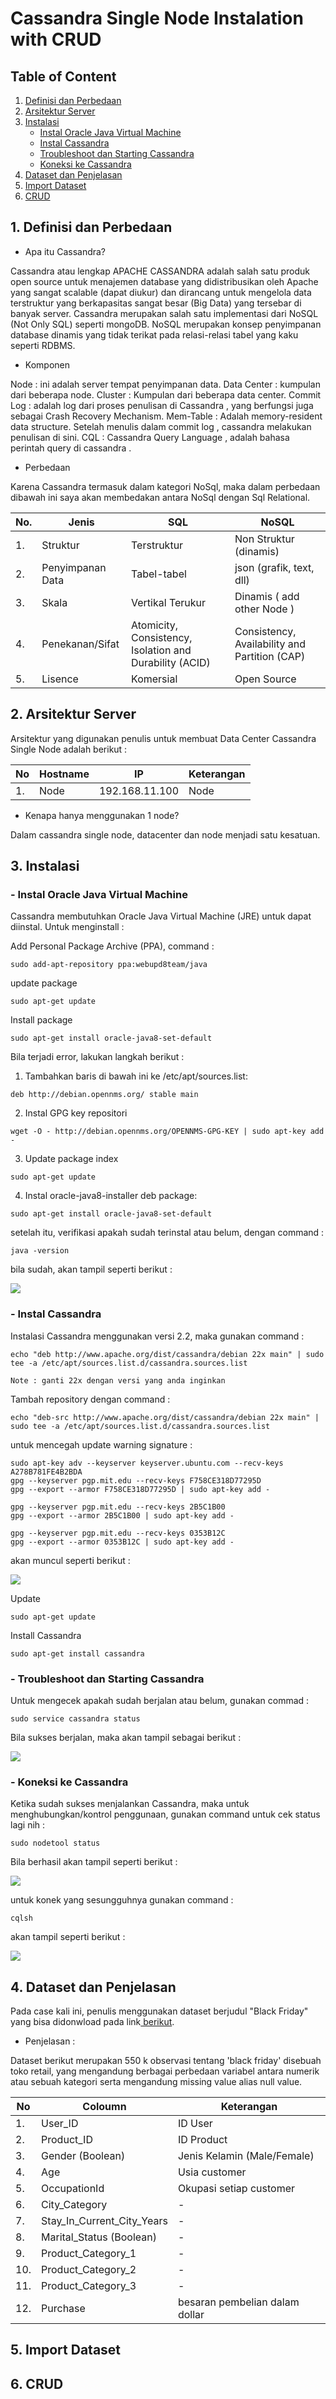 # Cassandra Single Node Instalation with CRUD

## Table of Content

1. [Definisi dan Perbedaan](#1-definisi-dan-perbedaan)
2. [Arsitektur Server](#2-arsitektur-server)
3. [Instalasi](#3-instalasi)
   - [Instal Oracle Java Virtual Machine](#--instal-oracle-java-virtual-machine)
   - [Instal Cassandra](#--instal-cassandra)
   - [Troubleshoot dan Starting Cassandra](#--troubleshoot-dan-starting-cassandra)
   - [Koneksi ke Cassandra](#--koneksi-ke-cassandra)
4. [Dataset dan Penjelasan](#4-dataset-dan-penjelasan)
5. [Import Dataset](#5-import-dataset)
6. [CRUD](#6-crud)

## 1. Definisi dan Perbedaan

- Apa itu Cassandra?

Cassandra atau lengkap APACHE CASSANDRA adalah salah satu produk open source untuk menajemen database yang didistribusikan oleh Apache yang sangat scalable (dapat diukur) dan dirancang untuk mengelola data terstruktur yang berkapasitas sangat besar (Big Data) yang tersebar di banyak server. Cassandra merupakan salah satu implementasi dari NoSQL (Not Only SQL) seperti mongoDB. NoSQL merupakan konsep penyimpanan database dinamis yang tidak terikat pada relasi-relasi tabel yang kaku seperti RDBMS. 

- Komponen

Node : ini adalah server tempat penyimpanan data.
Data Center : kumpulan dari beberapa node.
Cluster : Kumpulan dari beberapa data center.
Commit Log : adalah log dari proses penulisan di Cassandra , yang berfungsi juga sebagai Crash Recovery Mechanism.
Mem-Table : Adalah memory-resident data structure. Setelah menulis dalam commit log , cassandra melakukan penulisan di sini.
CQL : Cassandra Query Language , adalah bahasa perintah query di cassandra .

- Perbedaan

Karena Cassandra termasuk dalam kategori NoSql, maka dalam perbedaan dibawah ini saya akan membedakan antara NoSql dengan Sql Relational.

| No. | Jenis | SQL | NoSQL |
|------|------|-------| -------|
| 1.  | Struktur | Terstruktur | Non Struktur (dinamis) |
|2.   | Penyimpanan Data | Tabel-tabel | json (grafik, text, dll) |
| 3. | Skala | Vertikal Terukur | Dinamis ( add other Node ) |
| 4. | Penekanan/Sifat | Atomicity, Consistency, Isolation and Durability (ACID) | Consistency, Availability and Partition (CAP) |
| 5.| Lisence | Komersial | Open Source |



## 2. Arsitektur Server

Arsitektur yang digunakan penulis untuk membuat Data Center Cassandra Single Node adalah berikut :

| No | Hostname | IP | Keterangan |
|----|----------|----|------------|
| 1. | Node | 192.168.11.100 | Node |


- Kenapa hanya menggunakan 1 node?

Dalam cassandra single node, datacenter dan node menjadi satu kesatuan.

## 3. Instalasi

###   - Instal Oracle Java Virtual Machine

Cassandra membutuhkan Oracle Java Virtual Machine (JRE) untuk dapat diinstal. Untuk menginstall :

Add Personal Package Archive (PPA), command :

```
sudo add-apt-repository ppa:webupd8team/java
```

update package

```
sudo apt-get update
```

Install package 

```
sudo apt-get install oracle-java8-set-default
```

Bila terjadi error, lakukan langkah berikut :

1. Tambahkan baris di bawah ini ke /etc/apt/sources.list:

```
deb http://debian.opennms.org/ stable main
```

2. Instal GPG key repositori

```
wget -O - http://debian.opennms.org/OPENNMS-GPG-KEY | sudo apt-key add -
```

3. Update package index

```
sudo apt-get update
```

4. Instal oracle-java8-installer deb package:

```
sudo apt-get install oracle-java8-set-default
```

setelah itu, verifikasi apakah sudah terinstal atau belum, dengan command :

```
java -version
```

bila sudah, akan tampil seperti berikut :

<img src="/Cassandra Single Node/Screenshot/java.png">


###   - Instal Cassandra

Instalasi Cassandra menggunakan versi 2.2, maka gunakan command :

```
echo "deb http://www.apache.org/dist/cassandra/debian 22x main" | sudo tee -a /etc/apt/sources.list.d/cassandra.sources.list

Note : ganti 22x dengan versi yang anda inginkan
```

Tambah repository dengan command :

```
echo "deb-src http://www.apache.org/dist/cassandra/debian 22x main" | sudo tee -a /etc/apt/sources.list.d/cassandra.sources.list
```

untuk mencegah update warning signature :

```
sudo apt-key adv --keyserver keyserver.ubuntu.com --recv-keys A278B781FE4B2BDA
gpg --keyserver pgp.mit.edu --recv-keys F758CE318D77295D
gpg --export --armor F758CE318D77295D | sudo apt-key add -

gpg --keyserver pgp.mit.edu --recv-keys 2B5C1B00
gpg --export --armor 2B5C1B00 | sudo apt-key add -

gpg --keyserver pgp.mit.edu --recv-keys 0353B12C
gpg --export --armor 0353B12C | sudo apt-key add -
```

akan muncul seperti berikut :

<img src="/Cassandra Single Node/Screenshot/key pgp.png">

Update

```
sudo apt-get update
```

Install Cassandra

```
sudo apt-get install cassandra
```


###   - Troubleshoot dan Starting Cassandra

Untuk mengecek apakah sudah berjalan atau belum, gunakan commad :

```
sudo service cassandra status
```

Bila sukses berjalan, maka akan tampil sebagai berikut :

<img src="/Cassandra Single Node/Screenshot/cassandra service.PNG">

###   - Koneksi ke Cassandra

Ketika sudah sukses menjalankan Cassandra, maka untuk menghubungkan/kontrol penggunaan, gunakan command untuk cek status lagi nih :

```
sudo nodetool status
```

Bila berhasil akan tampil seperti berikut :

<img src="/Cassandra Single Node/Screenshot/node tool.PNG">

untuk konek yang sesungguhnya gunakan command :

```
cqlsh
```

akan tampil seperti berikut :

<img src="/Cassandra Single Node/Screenshot/test.PNG">


## 4. Dataset dan Penjelasan

Pada case kali ini, penulis menggunakan dataset berjudul "Black Friday" yang bisa didonwload pada link<a href="https://www.kaggle.com/mehdidag/black-friday/version/1"> berikut</a>.

- Penjelasan :

Dataset berikut merupakan 550 k observasi tentang 'black friday' disebuah toko retail, yang mengandung berbagai perbedaan variabel antara numerik atau sebuah kategori serta mengandung missing value alias null value.

| No | Coloumn | Keterangan |
|----|---------|--------|
| 1. | User_ID | ID User |
| 2. |  Product_ID | ID Product |
| 3. | Gender (Boolean) | Jenis Kelamin (Male/Female)|
| 4. | Age | Usia customer |
| 5. | OccupationId | Okupasi setiap customer|
| 6. | City_Category | - |
| 7. | Stay_In_Current_City_Years | - |
| 8. | Marital_Status (Boolean) | - |
| 9. | Product_Category_1 | - |
| 10. | Product_Category_2 |- |
| 11. | Product_Category_3 |- |
| 12. | Purchase | besaran pembelian dalam dollar |



## 5. Import Dataset

## 6. CRUD
